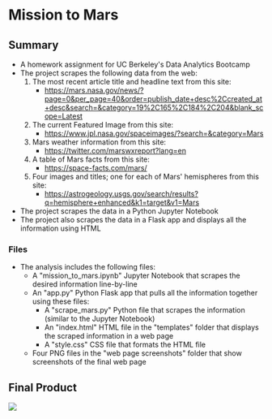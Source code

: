 # Mission to Mars
## Summary
* A homework assignment for UC Berkeley's Data Analytics Bootcamp
* The project scrapes the following data from the web:
    1. The most recent article title and headline text from this site:
        * https://mars.nasa.gov/news/?page=0&per_page=40&order=publish_date+desc%2Ccreated_at+desc&search=&category=19%2C165%2C184%2C204&blank_scope=Latest
    2. The current Featured Image from this site:
        * https://www.jpl.nasa.gov/spaceimages/?search=&category=Mars
    3. Mars weather information from this site:
        * https://twitter.com/marswxreport?lang=en
    4. A table of Mars facts from this site:
        * https://space-facts.com/mars/
    5. Four images and titles; one for each of Mars' hemispheres from this site:
        * https://astrogeology.usgs.gov/search/results?q=hemisphere+enhanced&k1=target&v1=Mars
* The project scrapes the data in a Python Jupyter Notebook
* The project also scrapes the data in a Flask app and displays all the information using HTML
### Files
* The analysis includes the following files:
    * A "mission_to_mars.ipynb" Jupyter Notebook that scrapes the desired information line-by-line
    * An "app.py" Python Flask app that pulls all the information together using these files:
        * A "scrape_mars.py" Python file that scrapes the information (similar to the Jupyter Notebook)
        * An "index.html" HTML file in the "templates" folder that displays the scraped information in a web page
        * A "style.css" CSS file that formats the HTML file
    * Four PNG files in the "web page screenshots" folder that show screenshots of the final web page
## Final Product
![](images/screenshot01.png)
        
    
